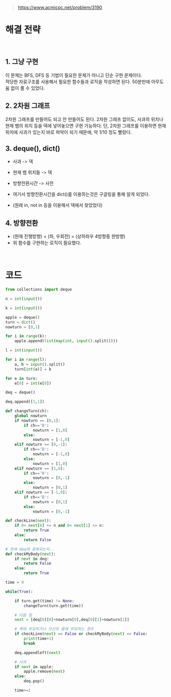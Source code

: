 > [ https://www.acmicpc.net/problem/3190 ]( https://www.acmicpc.net/problem/3190 )   

# 해결 전략

</br>

## 1.  그냥 구현
이 문제는 BFS, DFS 등 기법이 필요한 문제가 아니고 단순 구현 문제이다.  
적당한 자료구조를 사용해서 필요한 함수들과 로직을 작성하면 된다.
50분만에 아무도움 없이 풀 수 있었다.

## 2. 2차원 그래프
2차원 그래프를 만들어도 되고 안 만들어도 된다.
2차원 그래프 없이도, 사과의 위치나 현재 뱀의 위치 등을 덱에 넣어놓으면 구현 가능하다.
단, 2차원 그래프를 이용하면 현재 위치에 사과가 있는지 바로 파악이 되기 때문에, 약 1/10 정도 빨랐다. 

## 3. deque(), dict()
- 사과 -> 덱  
- 현재 뱀 위치들 -> 덱
- 방향전환시간 -> 사전

- 여기서 방향전환시간을 dict()를 이용하는것은 구글링을 통해 알게 되었다.
- (원래 in, not in 등을 이용해서 덱에서 찾았었다)

## 4. 방향전환
- (현재 진행방향) + (좌, 우회전) = (상하좌우 4방향중 한방향)
- 위 함수를 구현하는 로직이 필요했다.


</br>

# 코드

```python
from collections import deque

n = int(input())

k = int(input())

apple = deque()
turn = dict()
nowturn = [0,1]

for i in range(k):
    apple.append(list(map(int, input().split())))

l = int(input())

for i in range(l):
    a, b = input().split()
    turn[int(a)] = b

for e in turn:
    e[0] = int(e[0])

deq = deque()

deq.append([1,1])

def changeTurn(ch):
    global nowturn
    if nowturn == [0,1]:
        if ch=='D':
            nowturn = [1,0]
        else:
            nowturn = [-1,0]
    elif nowturn == [0,-1]:
        if ch=='D':
            nowturn = [-1,0]
        else:
            nowturn = [1,0]
    elif nowturn == [1,0]:
        if ch=='D':
            nowturn = [0,-1]
        else:
            nowturn = [0,1]
    elif nowturn == [-1,0]:
        if ch=='D':
            nowturn = [0,1]
        else:
            nowturn = [0,-1]

def checkLine(next):
    if 0< next[0] <= n and 0< next[1] <= n:
        return True
    else:
        return False

# 현재 deq에 중복되는지..
def checkMyBody(next):
    if next in deq:
        return False
    else:
        return True

time = 0

while(True):

    if turn.get(time) != None:
        changeTurn(turn.get(time))

    # 다음 점
    next = [deq[0][0]+nowturn[0],deq[0][1]+nowturn[1]]

    # 벽에 부딫히거나 자신의 몸에 부딫히는 경우
    if checkLine(next) == False or checkMyBody(next) == False:
        print(time+1)
        break

    deq.appendleft(next)

    # 사과
    if next in apple:
        apple.remove(next)
    else:
        deq.pop()

    time+=1
```